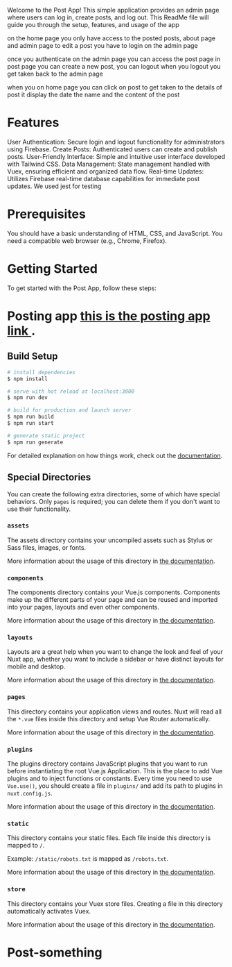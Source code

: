 Welcome to the Post App! This simple application provides an admin page where users can log in, create posts, and log out.
This ReadMe file will guide you through the setup, features, and usage of the app

on the home page you only have access to the posted posts, about page and admin page to edit a post you have to login on the admin page

once you authenticate on the admin page you can access the post page
in post page you can create a new post, you can logout when you logout you get taken back to the admin page

when you on home page you can click on post to get taken to the details of post it display the date the name and the content of the post

# Features

User Authentication: Secure login and logout functionality for administrators using Firebase.
Create Posts: Authenticated users can create and publish posts.
User-Friendly Interface: Simple and intuitive user interface developed with Tailwind CSS.
Data Management: State management handled with Vuex, ensuring efficient and organized data flow.
Real-time Updates: Utilizes Firebase real-time database capabilities for immediate post updates.
We used jest for testing

# Prerequisites

You should have a basic understanding of HTML, CSS, and JavaScript.
You need a compatible web browser (e.g., Chrome, Firefox).

# Getting Started

To get started with the Post App, follow these steps:

# Posting app [ this is the posting app link ](postsomething.netlify.app).

## Build Setup

```bash
# install dependencies
$ npm install

# serve with hot reload at localhost:3000
$ npm run dev

# build for production and launch server
$ npm run build
$ npm run start

# generate static project
$ npm run generate
```

For detailed explanation on how things work, check out the [documentation](https://nuxtjs.org).

## Special Directories

You can create the following extra directories, some of which have special behaviors. Only `pages` is required; you can delete them if you don't want to use their functionality.

### `assets`

The assets directory contains your uncompiled assets such as Stylus or Sass files, images, or fonts.

More information about the usage of this directory in [the documentation](https://nuxtjs.org/docs/2.x/directory-structure/assets).

### `components`

The components directory contains your Vue.js components. Components make up the different parts of your page and can be reused and imported into your pages, layouts and even other components.

More information about the usage of this directory in [the documentation](https://nuxtjs.org/docs/2.x/directory-structure/components).

### `layouts`

Layouts are a great help when you want to change the look and feel of your Nuxt app, whether you want to include a sidebar or have distinct layouts for mobile and desktop.

More information about the usage of this directory in [the documentation](https://nuxtjs.org/docs/2.x/directory-structure/layouts).

### `pages`

This directory contains your application views and routes. Nuxt will read all the `*.vue` files inside this directory and setup Vue Router automatically.

More information about the usage of this directory in [the documentation](https://nuxtjs.org/docs/2.x/get-started/routing).

### `plugins`

The plugins directory contains JavaScript plugins that you want to run before instantiating the root Vue.js Application. This is the place to add Vue plugins and to inject functions or constants. Every time you need to use `Vue.use()`, you should create a file in `plugins/` and add its path to plugins in `nuxt.config.js`.

More information about the usage of this directory in [the documentation](https://nuxtjs.org/docs/2.x/directory-structure/plugins).

### `static`

This directory contains your static files. Each file inside this directory is mapped to `/`.

Example: `/static/robots.txt` is mapped as `/robots.txt`.

More information about the usage of this directory in [the documentation](https://nuxtjs.org/docs/2.x/directory-structure/static).

### `store`

This directory contains your Vuex store files. Creating a file in this directory automatically activates Vuex.

More information about the usage of this directory in [the documentation](https://nuxtjs.org/docs/2.x/directory-structure/store).

# Post-something
